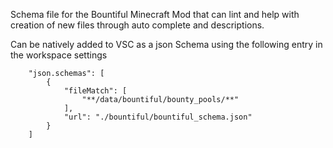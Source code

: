 Schema file for the Bountiful Minecraft Mod that can lint and help with creation of new files through auto complete and descriptions.

Can be natively added to VSC as a json Schema using the following entry in the workspace settings

		"json.schemas": [
			{
				"fileMatch": [
					"**/data/bountiful/bounty_pools/**"
				],
				"url": "./bountiful/bountiful_schema.json"
			}
		]
